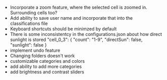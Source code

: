 - Incorporate a zoom feature, where the selected cell is zoomed in. Surrounding cells too?
- Add ability to save user name and incorporate that into the classifications file
- Keyboard shortcuts should be minimzed by default
- There is some inconsistentcy in the configurations.json about how direct sunlight is stored
      "cell_0_3": {
        "count": "1-9",
        "directSun": false,
        "sunlight": false
      }
- implement undo feature
- Changing folders doesn't work 
- customizable categories and colors
- add ability to add more categories
- add brightness and contrast sliders